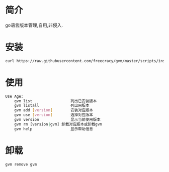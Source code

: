 # 简介
go语言版本管理,自用,非侵入.

# 安装

```bash
curl https://raw.githubusercontent.com/freecracy/gvm/master/scripts/install | sh
```

# 使用
```bash
Use Age:
    gvm list                 列出已安装版本
    gvm listall              列出用版本
    gvm add [version]        安装对应版本
    gvm use [version]        选择对应版本
    gvm version              显示当前使用版本
    gvm rm [version|gvm] 卸载对应版本或卸载gvm
    gvm help                 显示帮助信息
```

# 卸载
```bash
gvm remove gvm
```
